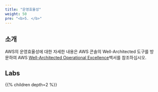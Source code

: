 ```yaml
---
title: "운영효율성"
weight: 50
pre: "<b>5. </b>"
---
```



## 소개

AWS의 운영효율성에 대한 자세한 내용은 AWS 콘솔의 Well-Architected 도구를 방문하여 AWS [Well-Architected Operational Excellence](https://d1.awsstatic.com/whitepapers/architecture/AWS-Operational-Excellence-Pillar.pdf)백서를 참조하십시오.


## Labs

{{% children depth=2 %}}
